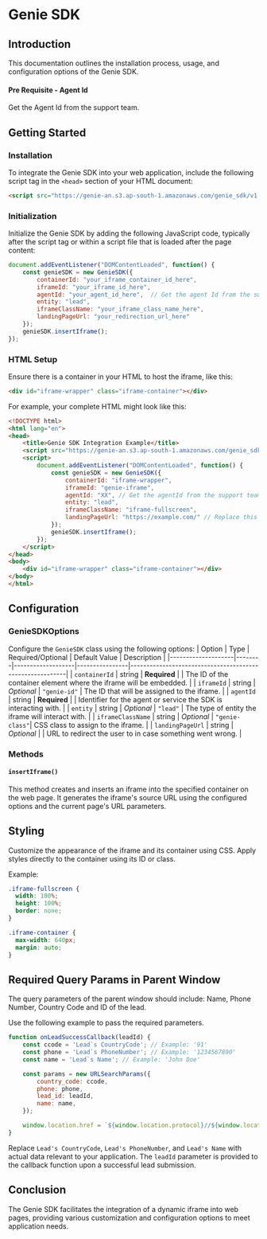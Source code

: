 # Genie SDK

## Introduction
This documentation outlines the installation process, usage, and configuration options of the Genie SDK.

#### Pre Requisite - Agent Id 
Get the Agent Id from the support team.

## Getting Started

### Installation
To integrate the Genie SDK into your web application, include the following script tag in the `<head>` section of your HTML document:

```html
<script src="https://genie-an.s3.ap-south-1.amazonaws.com/genie_sdk/v1.1.0/genieSDK.min.js" defer></script>
```

### Initialization
Initialize the Genie SDK by adding the following JavaScript code, typically after the script tag or within a script file that is loaded after the page content:

```javascript
document.addEventListener("DOMContentLoaded", function() {
    const genieSDK = new GenieSDK({
        containerId: "your_iframe_container_id_here",
        iframeId: "your_iframe_id_here",
        agentId: "your_agent_id_here",  // Get the agent Id from the support team.
        entity: "lead",
        iframeClassName: "your_iframe_class_name_here",
        landingPageUrl: "your_redirection_url_here"  
    });
    genieSDK.insertIframe();
});
```

### HTML Setup
Ensure there is a container in your HTML to host the iframe, like this:

```html
<div id="iframe-wrapper" class="iframe-container"></div>
```

For example, your complete HTML might look like this:

```html
<!DOCTYPE html>
<html lang="en">
<head>
    <title>Genie SDK Integration Example</title>
    <script src="https://genie-an.s3.ap-south-1.amazonaws.com/genie_sdk/v1.1.0/genieSDK.min.js" defer></script>
    <script>
        document.addEventListener("DOMContentLoaded", function() {
            const genieSDK = new GenieSDK({
                containerId: "iframe-wrapper",
                iframeId: "genie-iframe",
                agentId: "XX", // Get the agentId from the support team
                entity: "lead",
                iframeClassName: "iframe-fullscreen",
                landingPageUrl: "https://example.com/" // Replace this with your landing page url
            });
            genieSDK.insertIframe();
        });
    </script>
</head>
<body>
    <div id="iframe-wrapper" class="iframe-container"></div>
</body>
</html>
```

## Configuration

### GenieSDKOptions
Configure the `GenieSDK` class using the following options:
| Option             | Type   | Required/Optional | Default Value       | Description                                              |
|--------------------|--------|-------------------|----------------|----------------------------------------------------------|
| `containerId`      | string | **Required**      |                | The ID of the container element where the iframe will be embedded. |
| `iframeId`         | string | *Optional*        | `"genie-id"`   | The ID that will be assigned to the iframe.    |
| `agentId`          | string | **Required**      |                | Identifier for the agent or service the SDK is interacting with. |
| `entity`           | string | *Optional*        | `"lead"`       | The type of entity the iframe will interact with. |
| `iframeClassName`  | string | *Optional*        | `"genie-class"`| CSS class to assign to the iframe.             |
| `landingPageUrl`   | string | *Optional*        |                | URL to redirect the user to in case something went wrong. |


### Methods

#### `insertIframe()`
This method creates and inserts an iframe into the specified container on the web page. It generates the iframe's source URL using the configured options and the current page's URL parameters.

## Styling

Customize the appearance of the iframe and its container using CSS. Apply styles directly to the container using its ID or class.

Example:
```css
.iframe-fullscreen {
  width: 100%;
  height: 100%;
  border: none;
}

.iframe-container {
  max-width: 640px;
  margin: auto;
}
```

## Required Query Params in Parent Window
The query parameters of the parent window should include: Name, Phone Number, Country Code and ID of the lead. 

Use the following example to pass the required parameters.
```javascript
function onLeadSuccessCallback(leadId) {
    const ccode = 'Lead`s CountryCode'; // Example: '91'
    const phone = 'Lead`s PhoneNumber'; // Example: '1234567890'
    const name = 'Lead`s Name'; // Example: 'John Doe'

    const params = new URLSearchParams({
        country_code: ccode,
        phone: phone,
        lead_id: leadId,
        name: name,
    });

    window.location.href = `${window.location.protocol}//${window.location.hostname}/thank-you.html?${params.toString()}`;
}
```

Replace `Lead's CountryCode`, `Lead's PhoneNumber`, and `Lead's Name` with actual data relevant to your application. The `leadId` parameter is provided to the callback function upon a successful lead submission.

## Conclusion
The Genie SDK facilitates the integration of a dynamic iframe into web pages, providing various customization and configuration options to meet application needs.

